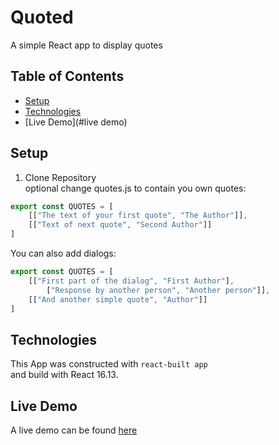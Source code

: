 # Quoted
A simple React app to display quotes

## Table of Contents
 - [Setup](#setup)
 - [Technologies](#technologies)
 - [Live Demo](#live demo)

## Setup
1. Clone Repository  
optional change quotes.js to contain you own quotes:  
```javascript
export const QUOTES = [
    [["The text of your first quote", "The Author"]],
    [["Text of next quote", "Second Author"]]
]
```  
You can also add dialogs:  
```javascript
export const QUOTES = [
    [["First part of the dialog", "First Author"],
        ["Response by another person", "Another person"]],
    [["And another simple quote", "Author"]]
]
```
## Technologies
This App was constructed with `react-built app`  
and build with React 16.13.

## Live Demo
A live demo can be found [here](https://jana-z.github.io/quoted/)
